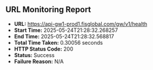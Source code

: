 ## URL Monitoring Report

- **URL:** https://api-gw1-prod1.fisglobal.com/gw/v1/health
- **Start Time:** 2025-05-24T21:28:32.268257
- **End Time:** 2025-05-24T21:28:32.568817
- **Total Time Taken:** 0.30056 seconds
- **HTTP Status Code:** 200
- **Status:** Success
- **Failure Reason:** N/A
